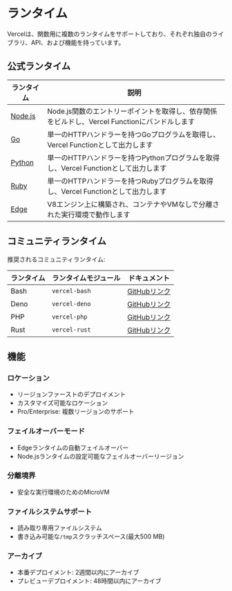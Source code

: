 # ランタイム

Vercelは、関数用に複数のランタイムをサポートしており、それぞれ独自のライブラリ、API、および機能を持っています。

## 公式ランタイム

| ランタイム | 説明 |
|---------|-------------|
| [Node.js](/docs/functions/runtimes/node-js) | Node.js関数のエントリーポイントを取得し、依存関係をビルドし、Vercel Functionにバンドルします |
| [Go](/docs/functions/runtimes/go) | 単一のHTTPハンドラーを持つGoプログラムを取得し、Vercel Functionとして出力します |
| [Python](/docs/functions/runtimes/python) | 単一のHTTPハンドラーを持つPythonプログラムを取得し、Vercel Functionとして出力します |
| [Ruby](/docs/functions/runtimes/ruby) | 単一のHTTPハンドラーを持つRubyプログラムを取得し、Vercel Functionとして出力します |
| [Edge](/docs/functions/runtimes/edge) | V8エンジン上に構築され、コンテナやVMなしで分離された実行環境で動作します |

## コミュニティランタイム

推奨されるコミュニティランタイム:

| ランタイム | ランタイムモジュール | ドキュメント |
|---------|----------------|----------------|
| Bash | `vercel-bash` | [GitHubリンク](https://github.com/importpw/vercel-bash) |
| Deno | `vercel-deno` | [GitHubリンク](https://github.com/vercel-community/deno) |
| PHP | `vercel-php` | [GitHubリンク](https://github.com/vercel-community/php) |
| Rust | `vercel-rust` | [GitHubリンク](https://github.com/vercel-community/rust) |

## 機能

### ロケーション

- リージョンファーストのデプロイメント
- カスタマイズ可能なロケーション
- Pro/Enterprise: 複数リージョンのサポート

### フェイルオーバーモード

- Edgeランタイムの自動フェイルオーバー
- Node.jsランタイムの設定可能なフェイルオーバーリージョン

### 分離境界

- 安全な実行環境のためのMicroVM

### ファイルシステムサポート

- 読み取り専用ファイルシステム
- 書き込み可能な`/tmp`スクラッチスペース(最大500 MB)

### アーカイブ

- 本番デプロイメント: 2週間以内にアーカイブ
- プレビューデプロイメント: 48時間以内にアーカイブ
